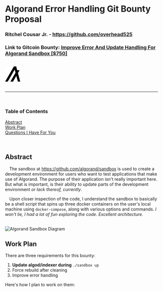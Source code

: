 # Algorand Error Handling Git Bounty Proposal

### Ritchel Cousar Jr. - https://github.com/overhead525

### Link to Gitcoin Bounty: [Improve Error And Update Handling For Algorand Sandbox [$750]](https://gitcoin.co/issue/algorandfoundation/grow-algorand/30/100025839)

<br>

<html>
  <style>
    img.logo {
      margin-bottom: 1rem;
    }
  </style>
  <img alt="Algorand Algo Logo" src="algorand-algo-logo.png" width=50 class="logo" />
</html>

---
<br>

### Table of Contents

[Abstract](#abstract)\
[Work Plan](#work-plan)\
[Questions I Have For You](#questions-i-have-for-you)

<br>

## Abstract

&emsp;The sandbox at https://github.com/algorand/sandbox is used to create a development environment for users who want to test applications that make use of Algorand. The purpose of their application isn't really important here. But what is important, is their ability to update parts of the 
development environment *or lack thereof, currently*.

&emsp;Upon closer inspection of the code, I understand the sandbox to basically be a shell script that
spins up three docker containers on the user's local machine using `docker-compose`, along with various
options and commands. *I won't lie, I had a lot of fun exploring the code. Excellent architecture.*

<br>

<image alt="Algorand Sandbox Diagram" src="algorand-sandbox-diagram.png" width=500 />

## Work Plan
There are three requirements for this bounty:
1.  **Update algod/indexer during** `./sandbox up`
2.  Force rebuild after cleaning
3.  Improve error handling

Here's how I plan to work on them:

<html>
  <head>
    <style>
      text {
        font-family: sans-serif !important;
      }
    </style>
    <script
      type="text/javascript"
      src="https://www.gstatic.com/charts/loader.js"
    ></script>
    <script type="text/javascript">
      google.charts.load("current", { packages: ["gantt"] });
      google.charts.setOnLoadCallback(drawChart);

      function daysToMilliseconds(days) {
        return days * 24 * 60 * 60 * 1000;
      }

      function drawChart() {
        var data = new google.visualization.DataTable();
        data.addColumn("string", "Task ID");
        data.addColumn("string", "Task Name");
        data.addColumn("string", "Resource");
        data.addColumn("date", "Start Date");
        data.addColumn("date", "End Date");
        data.addColumn("number", "Duration");
        data.addColumn("number", "Percent Complete");
        data.addColumn("string", "Dependencies");

        data.addRows([
          [
            "Research",
            "Explore the Repository",
            "Research",
            new Date(2021, 5, 8, 20),
            new Date(2021, 5, 9),
            null,
            100,
            null,
          ],
          [
            "Planning Issues 1 and 2",
            "Plan Solutions and Ask Questions 1 and 2",
            "Planning",
            new Date(2021, 5, 9, 12),
            new Date(2021, 5, 9, 20),
            null,
            50,
            null,
          ],
          [
            "Issue 1",
            "Implement Solution for Issue 1",
            "Implementation",
            new Date(2021, 5, 10, 8),
            new Date(2021, 5, 10, 12),
            null,
            0,
            null,
          ],
          [
            "Submission Issue 1",
            "Submit PR Request for Issue 1",
            "Submission",
            new Date(2021, 5, 10, 12),
            new Date(2021, 5, 10, 12, 30),
            null,
            0,
            null,
          ],
          [
            "Issue 2",
            "Implement Solution for Issue 2",
            "Implementation",
            new Date(2021, 5, 10, 16),
            new Date(2021, 5, 10, 20),
            null,
            0,
            null,
          ],
          [
            "Submission Issue 2",
            "Submit PR Request for Issue 2",
            "Submission",
            new Date(2021, 5, 10, 20),
            new Date(2021, 5, 10, 20, 30),
            null,
            0,
            null,
          ],
          [
            "Planning",
            "Plan Solutions and Ask Question 3",
            "Planning",
            new Date(2021, 5, 11, 8),
            new Date(2021, 5, 11, 12),
            null,
            0,
            null,
          ],
          [
            "Issue 3",
            "Implement Solution for Issue 3",
            "Implementation",
            new Date(2021, 5, 12, 8),
            new Date(2021, 5, 12, 12),
            null,
            0,
            null,
          ],
          [
            "Submission Issue 3",
            "Submit PR Request for Issue 3",
            "Submission",
            new Date(2021, 5, 12, 12),
            new Date(2021, 5, 12, 12, 30),
            null,
            0,
            null,
          ],
        ]);

        var options = {
          height: 500,
          width: 1000,
          fontName: "Roboto",
        };

        var chart = new google.visualization.Gantt(
          document.getElementById("chart_div")
        );

        chart.draw(data, options);
      }
    </script>
  </head>
  <body>
    <div id="chart_div"></div>
  </body>
</html>


## Questions I Have For You

## Discussions and PRs
| Issue Number | Link to Issue | .. | .. | .. |
|--------------|----|----|----|----|
|              |    |    |    |    |
|              |    |    |    |    |
|              |    |    |    |    |

